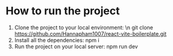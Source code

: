 # How to run the project 
1. Clone the project to your local environment: \n
   git clone https://github.com/Hannapham1007/react-vite-boilerplate.git
3. Install all the dependencies:
   npm i
5. Run the project on your local server:
   npm run dev
